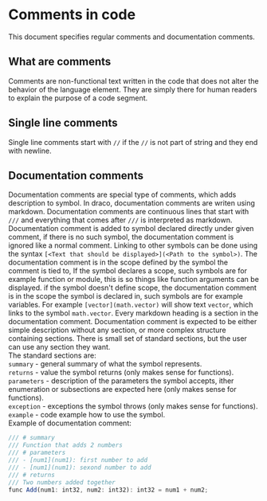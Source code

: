 # Comments in code
This document specifies regular comments and documentation comments.
## What are comments
Comments are non-functional text written in the code that does not alter the behavior of the language element. They are simply there for human readers to explain the purpose of a code segment.
## Single line comments
Single line comments start with `//` if the `//` is not part of string and they end with newline.
## Documentation comments
Documentation comments are special type of comments, which adds description to symbol. In draco, documentation comments are writen using markdown. Documentation comments are continuous lines that start with `///` and everything that comes after `///` is interpreted as markdown. Documentation comment is added to symbol declared directly under given comment, if there is no such symbol, the documentation comment is ignored like a normal comment. Linking to other symbols can be done using the syntax `[<Text that should be displayed>](<Path to the symbol>)`. The documentation comment is in the scope defined by the symbol the comment is tied to, If the symbol declares a scope, such symbols are for example function or module, this is so things like function arguments can be displayed. if the symbol doesn't define scope, the documentation comment is in the scope the symbol is declared in, such symbols are for example variables. For example `[vector](math.vector)` will show text `vector`, which links to the symbol `math.vector`. Every markdown heading is a section in the documentation comment. Documentation comment is expected to be either simple description without any section, or more complex structure containing sections. There is small set of standard sections, but the user can use any section they want.  
The standard sections are:  
`summary` - general summary of what the symbol represents.  
`returns` - value the symbol returns (only makes sense for functions).  
`parameters` - description of the parameters the symbol accepts, ither enumeration or subsections are expected here (only makes sense for functions).  
`exception` - exceptions the symbol throws (only makes sense for functions).  
`example` - code example how to use the symbol.  
Example of documentation comment:
```js
/// # summary
/// Function that adds 2 numbers
/// # parameters
/// - [num1](num1): first number to add
/// - [num1](num1): sexond number to add
/// # returns 
/// Two numbers added together
func Add(num1: int32, num2: int32): int32 = num1 + num2;
```
 
